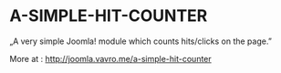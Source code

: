 A-SIMPLE-HIT-COUNTER
====================
„A very simple Joomla! module which counts hits/clicks on the page.”

More at : http://joomla.vavro.me/a-simple-hit-counter
